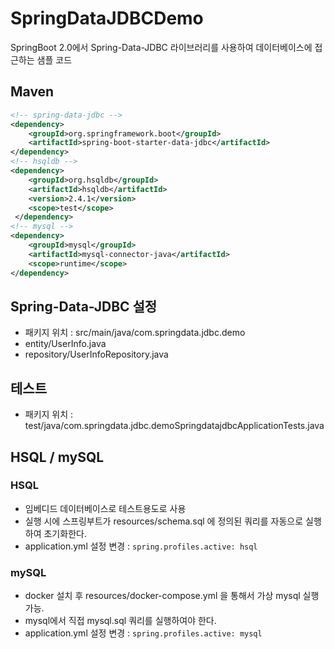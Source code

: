 # SpringDataJDBCDemo
SpringBoot 2.0에서 Spring-Data-JDBC 라이브러리를 사용하여 데이터베이스에 접근하는 샘플 코드

## Maven
```xml
<!-- spring-data-jdbc -->
<dependency>
    <groupId>org.springframework.boot</groupId>
    <artifactId>spring-boot-starter-data-jdbc</artifactId>
</dependency>
<!-- hsqldb -->
<dependency>
    <groupId>org.hsqldb</groupId>
    <artifactId>hsqldb</artifactId>
    <version>2.4.1</version>
    <scope>test</scope>
 </dependency>
<!-- mysql -->
<dependency>
    <groupId>mysql</groupId>
    <artifactId>mysql-connector-java</artifactId>
    <scope>runtime</scope>
</dependency>
```

## Spring-Data-JDBC 설정
* 패키지 위치 : src/main/java/com.springdata.jdbc.demo
* entity/UserInfo.java
* repository/UserInfoRepository.java

## 테스트
* 패키지 위치 : test/java/com.springdata.jdbc.demoSpringdatajdbcApplicationTests.java

## HSQL / mySQL 

### HSQL
* 임베디드 데이터베이스로 테스트용도로 사용
* 실행 시에 스프링부트가 resources/schema.sql 에 정의된 쿼리를 자동으로 실행하여 초기화한다.
* application.yml 설정 변경 : `spring.profiles.active: hsql`

### mySQL
* docker 설치 후 resources/docker-compose.yml 을 통해서 가상 mysql 실행가능.
* mysql에서 직접 mysql.sql 쿼리를 실행하여야 한다.
* application.yml 설정 변경 : `spring.profiles.active: mysql`
